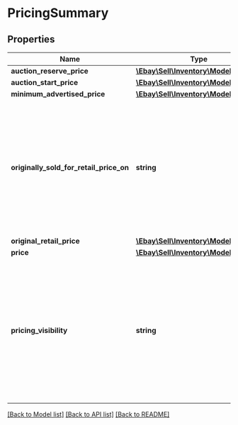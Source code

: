 # PricingSummary

## Properties
Name | Type | Description | Notes
------------ | ------------- | ------------- | -------------
**auction_reserve_price** | [**\Ebay\Sell\Inventory\Model\Amount**](Amount.md) |  | [optional] 
**auction_start_price** | [**\Ebay\Sell\Inventory\Model\Amount**](Amount.md) |  | [optional] 
**minimum_advertised_price** | [**\Ebay\Sell\Inventory\Model\Amount**](Amount.md) |  | [optional] 
**originally_sold_for_retail_price_on** | **string** | This field is needed if the Strikethrough Pricing (STP) feature will be used in the offer. This field indicates that the product was sold for the price in the &lt;strong&gt;originalRetailPrice&lt;/strong&gt; field on an eBay site, or sold for that price by a third-party retailer. When using the &lt;strong&gt;createOffer&lt;/strong&gt; or &lt;strong&gt;updateOffer&lt;/strong&gt; calls, the seller will pass in a value of &lt;code&gt;ON_EBAY&lt;/code&gt; to indicate that the product was sold for the &lt;strong&gt;originalRetailPrice&lt;/strong&gt; on an eBay site, or the seller will pass in a value of &lt;code&gt;OFF_EBAY&lt;/code&gt; to indicate that the product was sold for the &lt;strong&gt;originalRetailPrice&lt;/strong&gt; through a third-party retailer. This field and the &lt;strong&gt;originalRetailPrice&lt;/strong&gt; field are only applicable if the seller and listing are eligible to use the Strikethrough Pricing feature, a feature which is limited to the US (core site and Motors), UK, Germany, Canada (English and French versions), France, Italy, and Spain sites.&lt;br&gt;&lt;br&gt;This field will be returned if set for the offer. For implementation help, refer to &lt;a href&#x3D;&#x27;https://developer.ebay.com/api-docs/sell/inventory/types/slr:SoldOnEnum&#x27;&gt;eBay API documentation&lt;/a&gt; | [optional] 
**original_retail_price** | [**\Ebay\Sell\Inventory\Model\Amount**](Amount.md) |  | [optional] 
**price** | [**\Ebay\Sell\Inventory\Model\Amount**](Amount.md) |  | [optional] 
**pricing_visibility** | **string** | This field is needed if the Minimum Advertised Price (MAP) feature will be used in the offer. This field is only applicable if an eligible US seller is using the Minimum Advertised Price (MAP) feature and a &lt;strong&gt;minimumAdvertisedPrice&lt;/strong&gt; has been specified. The value set in this field will determine whether the MAP price is shown to a prospective buyer prior to checkout through a pop-up window accessed from the View Item page, or if the MAP price is not shown until the checkout flow after the buyer has already committed to buying the item. To show the MAP price prior to checkout, the seller will set this value to &lt;code&gt;PRE_CHECKOUT&lt;/code&gt;. To show the MAP price after the buyer already commits to buy the item, the seller will set this value to &lt;code&gt;DURING_CHECKOUT&lt;/code&gt;. This field will be ignored if the seller and/or the listing is not eligible for the MAP feature.&lt;br&gt;&lt;br&gt;This field will be returned if set for the offer. For implementation help, refer to &lt;a href&#x3D;&#x27;https://developer.ebay.com/api-docs/sell/inventory/types/slr:MinimumAdvertisedPriceHandlingEnum&#x27;&gt;eBay API documentation&lt;/a&gt; | [optional] 

[[Back to Model list]](../../README.md#documentation-for-models) [[Back to API list]](../../README.md#documentation-for-api-endpoints) [[Back to README]](../../README.md)

